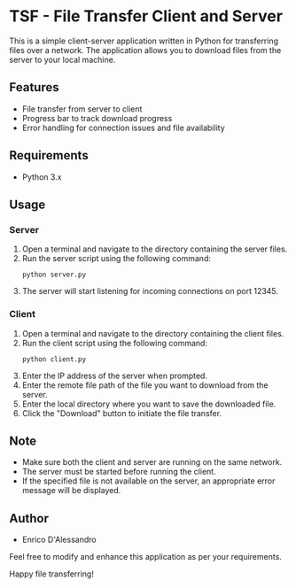 # TSF - File Transfer Client and Server

This is a simple client-server application written in Python for transferring files over a network. The application allows you to download files from the server to your local machine.

## Features

- File transfer from server to client
- Progress bar to track download progress
- Error handling for connection issues and file availability

## Requirements

- Python 3.x

## Usage

### Server

1. Open a terminal and navigate to the directory containing the server files.
2. Run the server script using the following command:
    ```
    python server.py
    ```
3. The server will start listening for incoming connections on port 12345.

### Client

1. Open a terminal and navigate to the directory containing the client files.
2. Run the client script using the following command:
    ```
    python client.py
    ```
3. Enter the IP address of the server when prompted.
4. Enter the remote file path of the file you want to download from the server.
5. Enter the local directory where you want to save the downloaded file.
6. Click the "Download" button to initiate the file transfer.

## Note

- Make sure both the client and server are running on the same network.
- The server must be started before running the client.
- If the specified file is not available on the server, an appropriate error message will be displayed.

## Author

- Enrico D'Alessandro

Feel free to modify and enhance this application as per your requirements.

Happy file transferring!
